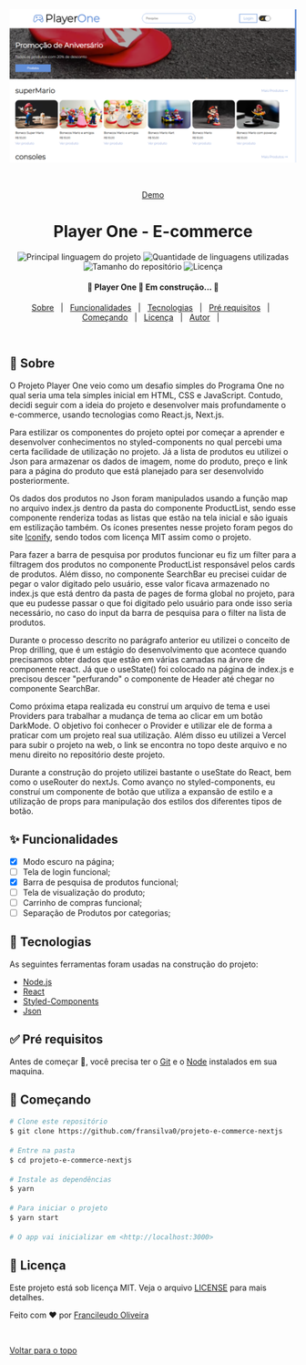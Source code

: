 <div align='center' id='top'>
<img src='./.github/app.png' alt='app_name' />

&#xa0;

<a href='https://projeto-e-commerce-nextjs.vercel.app/'>Demo</a>

</div>

<h1 align='center'>Player One - E-commerce </h1>

<p align='center'>

<img alt='Principal linguagem do projeto' src='https://img.shields.io/github/languages/top/fransilva0/projeto-e-commerce-nextjs?color=56BEB8'>

<img alt='Quantidade de linguagens utilizadas' src='https://img.shields.io/github/languages/count/fransilva0/projeto-e-commerce-nextjs?color=56BEB8'>

<img alt='Tamanho do repositório' src='https://img.shields.io/github/repo-size/fransilva0/projeto-e-commerce-nextjs?color=56BEB8'>

<img alt='Licença' src='https://img.shields.io/github/license/fransilva0/projeto-e-commerce-nextjs?color=56BEB8'>

<!-- <img alt='Github issues' src='https://img.shields.io/github/issues/{{github}}/{{repository}}?color=56BEB8' /> -->

<!-- <img alt='Github forks' src='https://img.shields.io/github/forks/{{github}}/{{repository}}?color=56BEB8' /> -->

<!-- <img alt='Github stars' src='https://img.shields.io/github/stars/{{github}}/{{repository}}?color=56BEB8' /> -->
</p>

<!-- Status -->

<h4 align='center'>🚧  Player One 🚀 Em construção...  🚧 </h4>

<p align='center'>
<a href='#dart-sobre'>Sobre</a> &#xa0; | &#xa0;
<a href='#sparkles-funcionalidades'>Funcionalidades</a> &#xa0; | &#xa0;
<a href='#rocket-tecnologias'>Tecnologias</a> &#xa0; | &#xa0;
<a href='#white_check_mark-pré-requesitos'>Pré requisitos</a> &#xa0; | &#xa0;
<a href='#checkered_flag-começando'>Começando</a> &#xa0; | &#xa0;
<a href='#memo-licença'>Licença</a> &#xa0; | &#xa0;
<a href='https://github.com/fransilva0' target='_blank'>Autor</a> &#xa0; | &#xa0;
</p>

<br>

## :dart: Sobre ##

<p>
  O Projeto Player One veio como um desafio simples do Programa One no qual seria uma tela simples inicial em HTML, CSS e JavaScript. Contudo, decidi seguir com a ideia do projeto e desenvolver mais profundamente o e-commerce, usando tecnologias como React.js, Next.js.
</p>

<p>
  Para estilizar os componentes do projeto optei por começar a aprender e desenvolver conhecimentos no styled-components no qual percebi uma certa facilidade de utilização no projeto. Já a lista de produtos eu utilizei o Json para armazenar os dados de imagem, nome do produto, preço e link para a página do produto que está planejado para ser desenvolvido posteriormente.
</p>

<p>
  Os dados dos produtos no Json foram manipulados usando a função map no arquivo index.js dentro da pasta do componente ProductList, sendo esse componente renderiza todas as listas que estão na tela inicial e são iguais em estilização também. Os ícones presentes nesse projeto foram pegos do site <a href="https://iconify.design/">Iconify</a>, sendo todos com licença MIT assim como o projeto.
</p>

<p>
  Para fazer a barra de pesquisa por produtos funcionar eu fiz um filter para a filtragem dos produtos no componente ProductList responsável pelos cards de produtos. Além disso, no componente SearchBar eu precisei cuidar de pegar o valor digitado pelo usuário, esse valor ficava armazenado no index.js que está dentro da pasta de pages de forma global no projeto, para que eu pudesse passar o que foi digitado pelo usuário para onde isso seria necessário, no caso do input da barra de pesquisa para o filter na lista de produtos.
</p>

<p>
  Durante o processo descrito no parágrafo anterior eu utilizei o conceito de Prop drilling, que é um estágio do desenvolvimento que acontece quando precisamos obter dados que estão em várias camadas na árvore de componente react. Já que o useState() foi colocado na página de index.js e precisou descer "perfurando" o componente de Header até chegar no componente SearchBar.
</p>

<p>
  Como próxima etapa realizada eu construí um arquivo de tema e usei Providers para trabalhar a mudança de tema ao clicar em um botão DarkMode. O objetivo foi conhecer o Provider e utilizar ele de forma a praticar com um projeto real sua utilização. Além disso eu utilizei a Vercel para subir o projeto na web, o link se encontra no topo deste arquivo e no menu direito no repositório deste projeto.
</p>

<p>
  Durante a construção do projeto utilizei bastante o useState do React, bem como o useRouter do nextJs. Como avanço no styled-components, eu construí um componente de botão que utiliza a expansão de estilo e a utilização de props para manipulação dos estilos dos diferentes tipos de botão.
</p>

## :sparkles: Funcionalidades ##

- [X] Modo escuro na página;
- [ ] Tela de login funcional;
- [X] Barra de pesquisa de produtos funcional;
- [ ] Tela de visualização do produto;
- [ ] Carrinho de compras funcional;
- [ ] Separação de Produtos por categorias;

## :rocket: Tecnologias ##

As seguintes ferramentas foram usadas na construção do projeto:

- [Node.js](https://nodejs.org/en/)
- [React](https://pt-br.reactjs.org/)
- [Styled-Components](https://styled-components.com/)
- [Json](https://developer.mozilla.org/pt-BR/docs/Web/JavaScript/Reference/Global_Objects/JSON)

## :white_check_mark: Pré requisitos ##

Antes de começar :checkered_flag:, você precisa ter o [Git](https://git-scm.com) e o [Node](https://nodejs.org/en/) instalados em sua maquina.

## :checkered_flag: Começando ##

```bash
# Clone este repositório
$ git clone https://github.com/fransilva0/projeto-e-commerce-nextjs

# Entre na pasta
$ cd projeto-e-commerce-nextjs

# Instale as dependências
$ yarn

# Para iniciar o projeto
$ yarn start

# O app vai inicializar em <http://localhost:3000>
```

## :memo: Licença ##

Este projeto está sob licença MIT. Veja o arquivo [LICENSE](LICENSE.md) para mais detalhes.


Feito com :heart: por <a href='https://github.com/fransilva0' target='_blank'>Francileudo Oliveira</a>

&#xa0;

<a href='#top'>Voltar para o topo</a>

